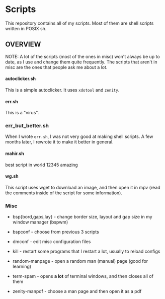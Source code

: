 # Scripts

This repository contains all of my scripts. Most of them are shell scripts written in POSIX sh.

## OVERVIEW

NOTE: A lot of the scripts (most of the ones in misc) won't always be up to date, as I use and change them quite frequently. The scripts that aren't in misc are the ones that people ask me about a lot.

#### autoclicker.sh

This is a simple autoclicker. It uses `xdotool` and `zenity`.

#### err.sh

This is a "virus".

### err_but_better.sh

When I wrote ``err.sh``, I was not very good at making shell scripts. A few months later, I rewrote it to make it better in general.

#### mahir.sh

best script in world 12345 amazing

#### wg.sh

This script uses wget to download an image, and then open it in mpv (read the comments inside of the script for some information).

### Misc

* bsp{bord,gaps,lay} - change border size, layout and gap size in my window manager (bspwm)

* bspconf - choose from previous 3 scripts

* dmconf - edit misc configuration files

* kill - restart some programs that I restart a lot, usually to reload configs

* random-manpage - open a random man (manual) page (good for learning)

* term-spam - opens **a lot** of terminal windows, and then closes all of them

* zenity-manpdf - choose a man page and then open it as a pdf
